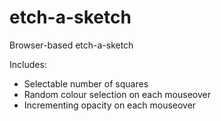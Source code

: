 # etch-a-sketch

Browser-based etch-a-sketch

Includes:
- Selectable number of squares
- Random colour selection on each mouseover
- Incrementing opacity on each mouseover